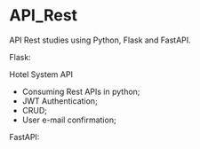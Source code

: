 # API_Rest
API Rest studies using Python, Flask and FastAPI.

Flask:

Hotel System API

- Consuming Rest APIs in python;
- JWT Authentication;
- CRUD;
- User e-mail confirmation;

FastAPI:
